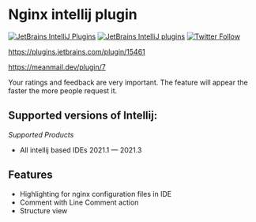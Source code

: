 # Nginx intellij plugin
[![JetBrains IntelliJ Plugins](https://img.shields.io/jetbrains/plugin/r/stars/15461?label=JetBrans%20Marketplace)](https://plugins.jetbrains.com/plugin/15461)
[![JetBrains IntelliJ plugins](https://img.shields.io/jetbrains/plugin/d/15461)](https://plugins.jetbrains.com/plugin/15461)
[![Twitter Follow](https://img.shields.io/twitter/follow/meanmaildev?style=plastic)](https://twitter.com/meanmaildev)

https://plugins.jetbrains.com/plugin/15461

https://meanmail.dev/plugin/7

Your ratings and feedback are very important. The feature will appear the faster the more people request it.

## Supported versions of Intellij:

*Supported Products*
- All intellij based IDEs 2021.1 — 2021.3

## Features

* Highlighting for nginx configuration files in IDE
* Comment with Line Comment action
* Structure view
